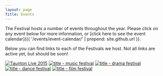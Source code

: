 ```yaml
---
layout: page
Title: Events
---
```


The Festival hosts a number of events throughout the year. Please click on any event below for more information, or [click here to see the event calendar]({{ '/events/event-calendar/' | prepend: site.github.url }}.

Below you can find links to each of the Festivals we host. Not all links are active yet, but should be soon!

<a href="{{ '/events/taunton-live-2015/' | prepend: site.github.url }}"><img src="{{ '/wp-content/uploads/2015/05/Taunton-Live-Logo_2C_web_sized.png' | prepend: site.github.url }}" alt="Taunton Live 2015" class="alignleft size-full wp-image-1152" /></a>
<a href="{{ '/events/music-festival' | prepend: site.github.url }}"><img src="{{ '/wp-content/uploads/2014/02/title-music-festival.png' | prepend: site.github.url }}" alt="title - music festival" class="alignleft size-full wp-image-607" /></a>
<a href="{{ '/events/drama-festival' | prepend: site.github.url }}"><img src="{{ '/wp-content/uploads/2014/02/title-drama-festival.png' | prepend: site.github.url }}" alt="title - drama festival" class="alignleft size-full wp-image-610" srcset="{{ '/wp-content/uploads/2014/02/title-drama-festival-300x60.png 300w, http://www.tauntonfestival.org.uk/wp-content/uploads/2014/02/title-drama-festival.png 591w' | prepend: site.github.url }}" sizes="(max-width: 591px) 100vw, 591px" /></a>
<a href="{{ '/events/dance-festival' | prepend: site.github.url }}"><img src="{{ '/wp-content/uploads/2014/02/title-dance-festival.png' | prepend: site.github.url }}" alt="title - dance festival" class="alignleft size-full wp-image-609" srcset="{{ '/wp-content/uploads/2014/02/title-dance-festival-5x1.png 5w, http://www.tauntonfestival.org.uk/wp-content/uploads/2014/02/title-dance-festival.png 591w' | prepend: site.github.url }}" sizes="(max-width: 591px) 100vw, 591px" /></a>
<a href="{{ '/events/film-festival/' | prepend: site.github.url }}" title="Film Festival"><img src="{{ '/wp-content/uploads/2014/02/title-film-festival.png' | prepend: site.github.url }}" alt="title - film festival" class="alignleft size-full wp-image-606" srcset="{{ '/wp-content/uploads/2014/02/title-film-festival-5x1.png 5w, http://www.tauntonfestival.org.uk/wp-content/uploads/2014/02/title-film-festival.png 591w' | prepend: site.github.url }}" sizes="(max-width: 591px) 100vw, 591px" /></a>